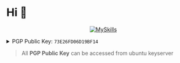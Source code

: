 # Hi 👋

<p align="center">
    <a href="https://skillicons.dev" target="_blank">
        <img src="https://skillicons.dev/icons?i=docker,java,kotlin,spring,cs,go,ts,vue,react" alt="MySkills">
    </a>
</p>

<details>
<summary>PGP Public Key: <code>73E26FD06D19BF14</code></summary>
<pre>
-----BEGIN PGP PUBLIC KEY BLOCK-----

mDMEZFoH2RYJKwYBBAHaRw8BAQdAiODyBnJ4/EmTORjfxEXqa4kZy+P9SvZXycXm
dzN2fmK0HlppaGx1IFdhbmcgPHJlYWxseUB6aWhsdS53YW5nPoiZBBMWCgBBFiEE
yj9LFcD6F32l59bVc+Jv0G0ZvxQFAmRaB9kCGwMFCQPCZwAFCwkIBwICIgIGFQoJ
CAsCBBYCAwECHgcCF4AACgkQc+Jv0G0ZvxSSKgD9E8B8Fp/nAFFM1+EUCBDdLgAP
mQ6+SwDs1veo8DcvhM0A/0tCa410z27+p8b/qBGSJb4ImRmSUyzBUTlj6ELskQYL
uDgEZFoH2RIKKwYBBAGXVQEFAQEHQHoyZQCCUHQP1TcUlv/0+NKK21D0iAoaDcif
3xiw9eJ9AwEIB4h+BBgWCgAmFiEEyj9LFcD6F32l59bVc+Jv0G0ZvxQFAmRaB9kC
GwwFCQPCZwAACgkQc+Jv0G0ZvxTe2QEAunMgkU51rAEgI4oa6QSPghapUAlVtsQw
8MHQ99TfKPsBAOObFdMucj+J9Cn745WER4vVwu72trXKkNNycxOxHCIJ
=pWO2
-----END PGP PUBLIC KEY BLOCK-----
</pre>
</details>

> All **PGP Public Key** can be accessed from ubuntu keyserver
